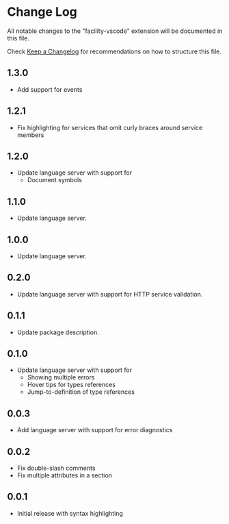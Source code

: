 # Change Log

All notable changes to the "facility-vscode" extension will be documented in this file.

Check [Keep a Changelog](http://keepachangelog.com/) for recommendations on how to structure this file.

## 1.3.0

- Add support for events

## 1.2.1

- Fix highlighting for services that omit curly braces around service members

## 1.2.0

- Update language server with support for
  - Document symbols

## 1.1.0

- Update language server.

## 1.0.0

- Update language server.

## 0.2.0

- Update language server with support for HTTP service validation.

## 0.1.1

- Update package description.

## 0.1.0

- Update language server with support for
  - Showing multiple errors
  - Hover tips for types references
  - Jump-to-definition of type references

## 0.0.3

- Add language server with support for error diagnostics

## 0.0.2

- Fix double-slash comments
- Fix multiple attributes in a section

## 0.0.1

- Initial release with syntax highlighting
